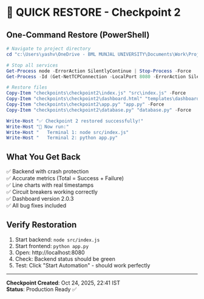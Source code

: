 # 🚀 QUICK RESTORE - Checkpoint 2

## One-Command Restore (PowerShell)

```powershell
# Navigate to project directory
cd "c:\Users\yashv\OneDrive - BML MUNJAL UNIVERSITY\Documents\Work\Projects\AI related Projects\Devops try-2\ai-resilience-monitor"

# Stop all services
Get-Process node -ErrorAction SilentlyContinue | Stop-Process -Force
Get-Process -Id (Get-NetTCPConnection -LocalPort 8080 -ErrorAction SilentlyContinue).OwningProcess -ErrorAction SilentlyContinue | Stop-Process -Force

# Restore files
Copy-Item "checkpoints\checkpoint2\index.js" "src\index.js" -Force
Copy-Item "checkpoints\checkpoint2\dashboard.html" "templates\dashboard.html" -Force
Copy-Item "checkpoints\checkpoint2\app.py" "app.py" -Force
Copy-Item "checkpoints\checkpoint2\database.py" "database.py" -Force

Write-Host "✅ Checkpoint 2 restored successfully!"
Write-Host "📌 Now run:"
Write-Host "   Terminal 1: node src/index.js"
Write-Host "   Terminal 2: python app.py"
```

## What You Get Back

✅ Backend with crash protection  
✅ Accurate metrics (Total = Success + Failure)  
✅ Line charts with real timestamps  
✅ Circuit breakers working correctly  
✅ Dashboard version 2.0.3  
✅ All bug fixes included

## Verify Restoration

1. Start backend: `node src/index.js`
2. Start frontend: `python app.py`
3. Open: http://localhost:8080
4. Check: Backend status should be green
5. Test: Click "Start Automation" - should work perfectly

---

**Checkpoint Created**: Oct 24, 2025, 22:41 IST  
**Status**: Production Ready ✅
